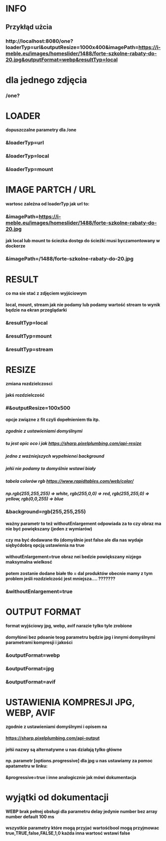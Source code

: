 # INFO
## Przykłąd użcia
### http://localhost:8080/one?loaderTyp=url&outputResize=1000x400&imagePath=https://i-meble.eu/images/homeslider/1488/forte-szkolne-rabaty-do-20.jpg&outputFormat=webp&resultTyp=local

# dla jednego zdjęcia 
### /one?


# LOADER
#### dopuszczalne parametry dla /one

### &loaderTyp=url
### &loaderTyp=local
### &loaderTyp=mount

# IMAGE PARTCH / URL
#### wartosc zależna od loaderTyp jak url to:

### &imagePath=https://i-meble.eu/images/homeslider/1488/forte-szkolne-rabaty-do-20.jpg

#### jak local lub mount to ściezka  dostęp do ścieżki musi byczamontowany w dockerze

### &imagePath=/1488/forte-szkolne-rabaty-do-20.jpg

# RESULT
#### co ma sie stać z zdjęciem wyjściowym
#### local, mount, stream jak nie podamy lub podamy wartość stream to wynik będzie na ekran przeglądarki

### &resultTyp=local
### &resultTyp=mount
### &resultTyp=stream


# RESIZE
#### zmiana rozdzielczosci
#### jakś rozdzielczość

### #&outputResize=100x500

#### opcje związne z fit czyli dopełnieniem tła itp.
##### zgodnie z ustawieniami domyślnymi
##### tu jest opic oco i jak https://sharp.pixelplumbing.com/api-resize
##### jedno z ważniejszych wypełnienei background
##### jełśi nie podamy to domyślnie wstawi biały
##### tabela colorów rgb https://www.rapidtables.com/web/color/
##### np.rgb(255,255,255) => white, rgb(255,0,0) => red, rgb(255,255,0) => yellow, rgb(0,0,255) => blue

### &background=rgb(255,255,255)

#### ważny parametr to też withoutEnlargement odpowiada za to czy obraz ma nie być powiększany (jeden z wymiarów)
#### czy ma być dodawane tło (domyśłnie jest false ale dla nas wydaje siębyćdobrą opcją ustawienia na true
#### withoutEnlargement=true obraz nei bedzie powiększany nizjego maksymalna wielkosć
#### potem zostanie dodane białe tło = dal produktów obecnie mamy z tym problem jeśli rozdzielczość jest mniejsza.... ???????
### &withoutEnlargement=true

#  OUTPUT FORMAT
#### format wyjściowy jpg, webp, avif  narazie tylko tyle zrobione
#### domyłśnei bez pdoanie teog parametru będzie jpg i innymi domyślnymi parametrami kompresji i jakości
### &outputFormat=webp
### &outputFormat=jpg
### &outputFormat=avif

# USTAWIENIA KOMPRESJI JPG, WEBP, AVIF
#### zgodnie z ustawieniami domyślnymi i opisem na
#### https://sharp.pixelplumbing.com/api-output
#### jełśi nazwy są alternatywne u nas działają tylko główne
#### np. parametr [options.progressive] dla jpg u nas ustawiamy za pomoc apatametru w linku:
#### &progressive=true   i inne analogicznie jak mówi dokumentacja


# wyjątki od dokumentacji
#### WEBP brak pełnej obsługi dla parametru delay  jedynie number bez array number default 100 ms
#### wszystkie parametry które mogą przyjać wartośćbool mogą przyjmowac true,TRUE,false,FALSE,1,0  każda inna wartosć wstawi false




